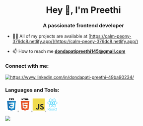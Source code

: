 <h1 align="center">Hey 👋, I'm Preethi</h1>
<h3 align="center">A passionate frontend developer</h3>

- 👨‍💻 All of my projects are available at [https://calm-peony-376dc8.netlify.app/](https://calm-peony-376dc8.netlify.app/)

- 📫 How to reach me **dondapatipreethi145@gmail.com**

<h3 align="left">Connect with me:</h3>
<p align="left">
<a href="https://linkedin.com/in/https://www.linkedin.com/in/dondapati-preethi-49ba90234/" target="blank"><img align="center" src="https://raw.githubusercontent.com/rahuldkjain/github-profile-readme-generator/master/src/images/icons/Social/linked-in-alt.svg" alt="https://www.linkedin.com/in/dondapati-preethi-49ba90234/" height="30" width="40" /></a>
</p>

<h3 align="left">Languages and Tools:</h3>
<p align="left"> <a href="https://www.w3schools.com/css/" target="_blank" rel="noreferrer"> <img src="https://raw.githubusercontent.com/devicons/devicon/master/icons/css3/css3-original-wordmark.svg" alt="css3" width="40" height="40"/> </a> <a href="https://www.w3.org/html/" target="_blank" rel="noreferrer"> <img src="https://raw.githubusercontent.com/devicons/devicon/master/icons/html5/html5-original-wordmark.svg" alt="html5" width="40" height="40"/> </a> <a href="https://developer.mozilla.org/en-US/docs/Web/JavaScript" target="_blank" rel="noreferrer"> <img src="https://raw.githubusercontent.com/devicons/devicon/master/icons/javascript/javascript-original.svg" alt="javascript" width="40" height="40"/> </a> <a href="https://reactjs.org/" target="_blank" rel="noreferrer"> <img src="https://raw.githubusercontent.com/devicons/devicon/master/icons/react/react-original-wordmark.svg" alt="react" width="40" height="40"/> </a> </p>


<img src="https://github-readme-stats.vercel.app/api?username=DPreethi145&&show_icons=true&title_color=ffffff&icon_color=bb2acf&text_color=daf7dc&bg_color=151354">


